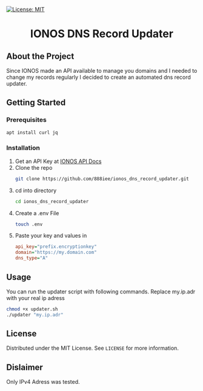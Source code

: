 [![License: MIT](https://img.shields.io/badge/License-MIT-yellow.svg)](https://opensource.org/licenses/MIT)

<p align="center">
	<h1 align="center">IONOS DNS Record Updater</h1>
</p>

## About the Project
Since IONOS made an API available to manage you domains and I needed to change my 
records regularly I decided to create an automated dns record updater.

## Getting Started

### Prerequisites

```bash
apt install curl jq
```

### Installation
1. Get an API Key at [IONOS API Docs](https://developer.hosting.ionos.de/docs/getstarted)
2. Clone the repo
	```bash
	git clone https://github.com/888iee/ionos_dns_record_updater.git
	```
3. cd into directory
	```bash
	cd ionos_dns_record_updater
	```
4. Create a .env File
	```bash
	touch .env
	```
5. Paste your key and values in 
	```ini
	api_key="prefix.encryptionkey"
	domain="https://my.domain.com"
	dns_type="A"
	```

## Usage

You can run the updater script with following commands.
Replace my.ip.adr with your real ip adress
```bash
chmod +x updater.sh
./updater "my.ip.adr"
```

## License
Distributed under the MIT License. See `LICENSE` for more information.

## Dislaimer

Only IPv4 Adress was tested. 


